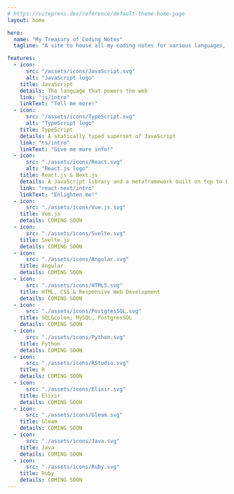 ```yaml
---
# https://vitepress.dev/reference/default-theme-home-page
layout: home

hero:
  name: "My Treasury of Coding Notes"
  tagline: "A site to house all my coding notes for various languages, frameworks and libraries that I came into contact"

features:
  - icon:
      src: "/assets/icons/JavaScript.svg"
      alt: "JavaScript logo"
    title: JavaScript
    details: The language that powers the web
    link: "js/intro"
    linkText: "Tell me more!"
  - icon:
      src: "/assets/icons/TypeScript.svg"
      alt: "TypeScript logo"
    title: TypeScript
    details: A statically typed superset of JavaScript
    link: "ts/intro"
    linkText: "Give me more info!"
  - icon:
      src: "./assets/icons/React.svg"
      alt: "React.js logo"
    title: React.js & Next.js
    details: A JavaScript library and a metaframework built on top to build user interfaces
    link: "react-next/intro"
    linkText: "Enlighten me!"
  - icon:
      src: "./assets/icons/Vue.js.svg"
    title: Vue.js
    details: COMING SOON
  - icon:
      src: "./assets/icons/Svelte.svg"
    title: Svelte.js
    details: COMING SOON
  - icon:
      src: "./assets/icons/Angular.svg"
    title: Angular
    details: COMING SOON
  - icon:
      src: "./assets/icons/HTML5.svg"
    title: HTML, CSS & Responsive Web Development
    details: COMING SOON
  - icon:
      src: "./assets/icons/PostgresSQL.svg"
    title: SQL&colon; MySQL, PostgresSQL
    details: COMING SOON
  - icon:
      src: "./assets/icons/Python.svg"
    title: Python
    details: COMING SOON
  - icon:
      src: "./assets/icons/RStudio.svg"
    title: R
    details: COMING SOON
  - icon:
      src: "./assets/icons/Elixir.svg"
    title: Elixir
    details: COMING SOON
  - icon:
      src: "./assets/icons/Gleam.svg"
    title: Gleam
    details: COMING SOON
  - icon:
      src: "./assets/icons/Java.svg"
    title: Java
    details: COMING SOON
  - icon:
      src: "./assets/icons/Ruby.svg"
    title: Ruby
    details: COMING SOON
---
```

